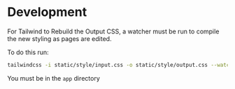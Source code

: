 # Development

For Tailwind to Rebuild the Output CSS, a watcher must be run to compile the new styling as pages are edited.

To do this run:

```bash
tailwindcss -i static/style/input.css -o static/style/output.css --watch
```

You must be in the `app` directory